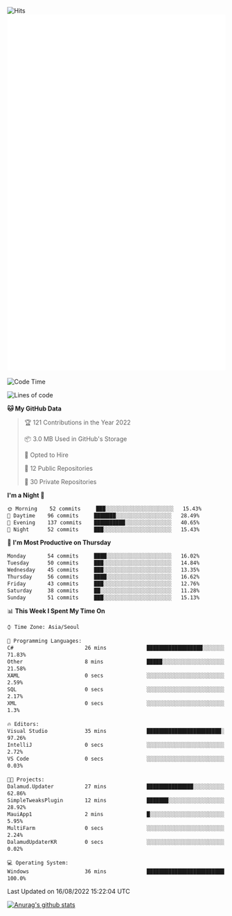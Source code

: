![Hits](https://hits.seeyoufarm.com/api/count/incr/badge.svg?url=https%3A%2F%2Fgithub.com%2Fkokose1234&count_bg=%2379C83D&title_bg=%23555555&icon=apple.svg&icon_color=%23E7E7E7&title=hits&edge_flat=false)
<br/>
![Metrics](https://github.com/kokose1234/kokose1234/blob/main/github-metrics.svg)

<!--START_SECTION:waka-->
![Code Time](http://img.shields.io/badge/Code%20Time-664%20hrs%2014%20mins-blue)

![Lines of code](https://img.shields.io/badge/From%20Hello%20World%20I%27ve%20Written-936%20Thousand%20lines%20of%20code-blue)

**🐱 My GitHub Data** 

> 🏆 121 Contributions in the Year 2022
 > 
> 📦 3.0 MB Used in GitHub's Storage 
 > 
> 💼 Opted to Hire
 > 
> 📜 12 Public Repositories 
 > 
> 🔑 30 Private Repositories  
 > 
**I'm a Night 🦉** 

```text
🌞 Morning    52 commits     ███░░░░░░░░░░░░░░░░░░░░░░   15.43% 
🌆 Daytime    96 commits     ███████░░░░░░░░░░░░░░░░░░   28.49% 
🌃 Evening    137 commits    ██████████░░░░░░░░░░░░░░░   40.65% 
🌙 Night      52 commits     ███░░░░░░░░░░░░░░░░░░░░░░   15.43%

```
📅 **I'm Most Productive on Thursday** 

```text
Monday       54 commits     ████░░░░░░░░░░░░░░░░░░░░░   16.02% 
Tuesday      50 commits     ███░░░░░░░░░░░░░░░░░░░░░░   14.84% 
Wednesday    45 commits     ███░░░░░░░░░░░░░░░░░░░░░░   13.35% 
Thursday     56 commits     ████░░░░░░░░░░░░░░░░░░░░░   16.62% 
Friday       43 commits     ███░░░░░░░░░░░░░░░░░░░░░░   12.76% 
Saturday     38 commits     ██░░░░░░░░░░░░░░░░░░░░░░░   11.28% 
Sunday       51 commits     ███░░░░░░░░░░░░░░░░░░░░░░   15.13%

```


📊 **This Week I Spent My Time On** 

```text
⌚︎ Time Zone: Asia/Seoul

💬 Programming Languages: 
C#                       26 mins             ██████████████████░░░░░░░   71.83% 
Other                    8 mins              █████░░░░░░░░░░░░░░░░░░░░   21.58% 
XAML                     0 secs              ░░░░░░░░░░░░░░░░░░░░░░░░░   2.59% 
SQL                      0 secs              ░░░░░░░░░░░░░░░░░░░░░░░░░   2.17% 
XML                      0 secs              ░░░░░░░░░░░░░░░░░░░░░░░░░   1.3%

🔥 Editors: 
Visual Studio            35 mins             ████████████████████████░   97.26% 
IntelliJ                 0 secs              ░░░░░░░░░░░░░░░░░░░░░░░░░   2.72% 
VS Code                  0 secs              ░░░░░░░░░░░░░░░░░░░░░░░░░   0.03%

🐱‍💻 Projects: 
Dalamud.Updater          27 mins             ███████████████░░░░░░░░░░   62.86% 
SimpleTweaksPlugin       12 mins             ███████░░░░░░░░░░░░░░░░░░   28.92% 
MauiApp1                 2 mins              █░░░░░░░░░░░░░░░░░░░░░░░░   5.95% 
MultiFarm                0 secs              ░░░░░░░░░░░░░░░░░░░░░░░░░   2.24% 
DalamudUpdaterKR         0 secs              ░░░░░░░░░░░░░░░░░░░░░░░░░   0.02%

💻 Operating System: 
Windows                  36 mins             █████████████████████████   100.0%

```


 Last Updated on 16/08/2022 15:22:04 UTC
<!--END_SECTION:waka-->

[![Anurag's github stats](https://github-readme-stats.vercel.app/api?username=kokose1234&theme=dracula)](https://github.com/anuraghazra/github-readme-stats)



	
